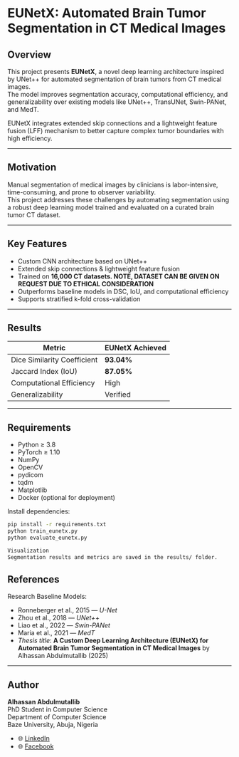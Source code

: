 # EUNetX: Automated Brain Tumor Segmentation in CT Medical Images

## Overview

This project presents **EUNetX**, a novel deep learning architecture inspired by UNet++ for automated segmentation of brain tumors from CT medical images.  
The model improves segmentation accuracy, computational efficiency, and generalizability over existing models like UNet++, TransUNet, Swin-PANet, and MedT.

EUNetX integrates extended skip connections and a lightweight feature fusion (LFF) mechanism to better capture complex tumor boundaries with high efficiency.

---

## Motivation

Manual segmentation of medical images by clinicians is labor-intensive, time-consuming, and prone to observer variability.  
This project addresses these challenges by automating segmentation using a robust deep learning model trained and evaluated on a curated brain tumor CT dataset.

---

## Key Features

- Custom CNN architecture based on UNet++
- Extended skip connections & lightweight feature fusion
- Trained on **16,000 CT datasets. NOTE, DATASET CAN BE GIVEN ON REQUEST DUE TO ETHICAL CONSIDERATION**
- Outperforms baseline models in DSC, IoU, and computational efficiency
- Supports stratified k-fold cross-validation

---

## Results

| Metric                        | EUNetX Achieved |
|-------------------------------|-----------------|
| Dice Similarity Coefficient   | **93.04%**      |
| Jaccard Index (IoU)           | **87.05%**      |
| Computational Efficiency      | High            |
| Generalizability              | Verified        |

---


## Requirements

- Python ≥ 3.8
- PyTorch ≥ 1.10
- NumPy
- OpenCV
- pydicom
- tqdm
- Matplotlib
- Docker (optional for deployment)

Install dependencies:
```bash
pip install -r requirements.txt
python train_eunetx.py
python evaluate_eunetx.py

Visualization
Segmentation results and metrics are saved in the results/ folder.

```

## References

Research Baseline Models:

- Ronneberger et al., 2015 — *U-Net*
- Zhou et al., 2018 — *UNet++*
- Liao et al., 2022 — *Swin-PANet*
- Maria et al., 2021 — *MedT*
- *Thesis title*: **A Custom Deep Learning Architecture (EUNetX) for Automated Brain Tumor Segmentation in CT Medical Images** by Alhassan Abdulmutallib (2025)

---

## Author

**Alhassan Abdulmutallib**  
PhD Student in Computer Science  
Department of Computer Science  
Baze University, Abuja, Nigeria  

- 🌐 [LinkedIn](https://www.linkedin.com/in/alhassan-abdulmutallib-47381294/)
- 🌐 [Facebook](https://www.facebook.com/people/Alhassan-Abdulmutallib/61554448546375/)
